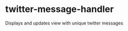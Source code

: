 twitter-message-handler
=======================

Displays and updates view with unique twitter messages
